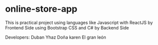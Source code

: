 # online-store-app

This  is  practical project using languages like Javascript with ReactJS by Frontend Side using Bootstrap CSS and C# by Backend Side

Developers:
Duban
Yhaz
Doña karen
El gran león
